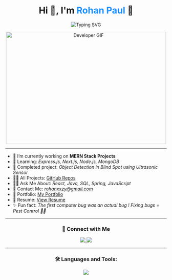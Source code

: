 <h1 align="center">Hi 👋, I'm <span style="color:#1E90FF;">Rohan Paul</span> 🚀</h1>

<p align="center">
  <img src="https://readme-typing-svg.herokuapp.com?font=Fira+Code&size=25&duration=2000&pause=1000&color=4169E1&center=true&width=450&lines=Welcome+to+My+GitHub+Profile!;Full+Stack+Developer+%7C+Java+%7C+MERN+Stack;Exploring+Tech+with+Creativity+%f0%9f%a7%a0" alt="Typing SVG" />
</p>

<p align="center">
  <img src="https://media.giphy.com/media/qgQUggAC3Pfv687qPC/giphy.gif" style="width:500px; height:350px; object-fit: cover;" alt="Developer GIF">
</p>

---

- 💼 I’m currently working on **MERN Stack Projects**
- 🌱 Learning: *Express.js, Next.js, Node.js, MongoDB*
- 🔗 Completed project: *Object Detection in Blind Spot using Ultrasonic Sensor*
- 👨‍💻 All Projects: [GitHub Repos](https://github.com/rohaney09?tab=repositories)
- 🙋‍♂️ Ask Me About: *React, Java, SQL, Spring, JavaScript*
- 📧 Contact Me: *rohanxxzy@gmail.com*
- 📅 Portfolio: [My Portfolio](https://rohanxxzy.wixsite.com/rohan-portfolio)
- 📄 Resume: [View Resume](https://drive.google.com/file/d/1vma8dft2froGLLqalEtPI0svteF5070D/view?usp=drive_link)
- ✨ Fun fact: *The first computer bug was an actual bug ! Fixing bugs = Pest Control 🐛🚀*

---

<h3 align="center">💬 Connect with Me</h3>
<p align="center">
  <a href="https://www.linkedin.com/in/rohanpaul888" target="_blank">
    <img src="https://img.shields.io/badge/LinkedIn-blue?logo=linkedin&style=for-the-badge" />
  </a>
  <a href="https://www.hackerrank.com/profile/rohanxxzy" target="_blank">
    <img src="https://img.shields.io/badge/HackerRank-2EC866?logo=hackerrank&style=for-the-badge" />
  </a>
</p>

---

<h3 align="center">🛠️ Languages and Tools:</h3>
<p align="center">
  <img src="https://skillicons.dev/icons?i=java,react,nodejs,mongodb,express,javascript,html,css,figma,mysql,linux,python,c,cpp" />
</p>


